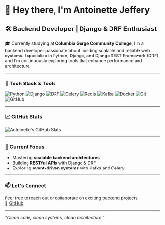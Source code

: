 # 👋 Hey there, I'm Antoinette Jeffery

## 🛠️ Backend Developer | Django & DRF Enthusiast

🎓 Currently studying at **Columbia Gorge Community College**, I'm a backend developer passionate about building scalable and reliable web systems. I specialize in Python, Django, and Django REST Framework (DRF), and I’m continuously exploring tools that enhance performance and architecture.

---

### 🧰 Tech Stack & Tools

![Python](https://img.shields.io/badge/Python-3776AB?style=for-the-badge&logo=python&logoColor=white)
![Django](https://img.shields.io/badge/Django-092E20?style=for-the-badge&logo=django&logoColor=white)
![DRF](https://img.shields.io/badge/DRF-ff1709?style=for-the-badge&logo=django&logoColor=white)
![Celery](https://img.shields.io/badge/Celery-37814A?style=for-the-badge&logo=celery&logoColor=white)
![Redis](https://img.shields.io/badge/Redis-DC382D?style=for-the-badge&logo=redis&logoColor=white)
![Kafka](https://img.shields.io/badge/Kafka-231F20?style=for-the-badge&logo=apache-kafka&logoColor=white)
![Docker](https://img.shields.io/badge/Docker-2496ED?style=for-the-badge&logo=docker&logoColor=white)
![Git](https://img.shields.io/badge/Git-F05032?style=for-the-badge&logo=git&logoColor=white)
![GitHub](https://img.shields.io/badge/GitHub-181717?style=for-the-badge&logo=github&logoColor=white)

---

### 📈 GitHub Stats

![Antoinette's GitHub Stats](https://github-readme-stats.vercel.app/api?username=antoniette69code&show_icons=true&theme=github_dark)

---

### 🌱 Current Focus

- Mastering **scalable backend architectures**
- Building **RESTful APIs** with Django & DRF
- Exploring **event-driven systems** with Kafka and Celery

---

### 📫 Let's Connect

Feel free to reach out or collaborate on exciting backend projects.  
🔗 [GitHub](https://github.com/antoniette69code)

---

_“Clean code, clean systems, clean architecture.”_

